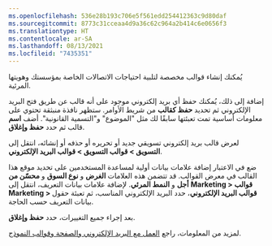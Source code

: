 ```yaml
---
ms.openlocfilehash: 536e28b193c706e5f561edd254412363c9d80daf
ms.sourcegitcommit: 8773c31cceaa4d9a36c62c964a2b414c6e0656f3
ms.translationtype: HT
ms.contentlocale: ar-SA
ms.lasthandoff: 08/13/2021
ms.locfileid: "7435351"
---
```

يُمكنك إنشاء قوالب مخصصة لتلبية احتياجات الاتصالات الخاصة بمؤسستك وهويتها المرئية.

إضافة إلى ذلك، يُمكنك حفظ أي بريد إلكتروني موجود على أنه قالب عن طريق فتح البريد الإلكتروني ثم تحديد **حفظ كقالب** من شريط الأوامر. ستظهر نافذة منبثقة تحتوي على معلومات أساسية تمت تعبئتها سابقًا لك مثل "الموضوع" و"‏‫التسمية القانونية‬". أضف **اسم** قالب ثم حدد **حفظ وإغلاق**.

لعرض قالب بريد إلكتروني تسويقي جديد أو تحريره أو حذفه أو إنشائه، انتقل إلى **التسويق > قوالب التسويق > قوالب البريد الإلكتروني**.

ضع في الاعتبار إضافة علامات بيانات أولية لمساعدة المستخدمين على تحديد موقع هذا القالب في معرض القوالب. قد تتضمن هذه العلامات **الغرض** و **نوع السوق** و **محسّن من أجل** و **النمط المرئي**. لإضافة علامات بيانات التعريف، انتقل إلى **Marketing > قوالب Marketing > قوالب البريد الإلكتروني**، حدد البريد الإلكتروني المناسب، ثم تعبئة حقول بيانات التعريف حسب الحاجة.

بعد إجراء جميع التغييرات، حدد **حفظ وإغلاق**.

لمزيد من المعلومات، راجع [العمل مع البريد الإلكتروني والصفحة وقوالب النموذج](/dynamics365/marketing/email-templates/?azure-portal=true).
